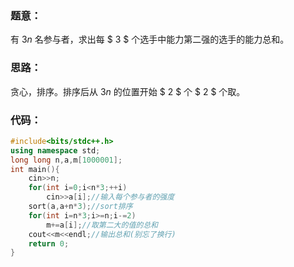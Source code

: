 ### 题意：
有 $3n$ 名参与者，求出每 $ 3 $ 个选手中能力第二强的选手的能力总和。
### 思路：
贪心，排序。排序后从 $3n$ 的位置开始 $ 2 $ 个 $ 2 $ 个取。
### 代码：

```cpp
#include<bits/stdc++.h>
using namespace std;
long long n,a,m[1000001];
int main(){
    cin>>n;
    for(int i=0;i<n*3;++i)
        cin>>a[i];//输入每个参与者的强度
    sort(a,a+n*3);//sort排序
    for(int i=n*3;i>=n;i-=2)
        m+=a[i];//取第二大的值的总和
    cout<<m<<endl;//输出总和(别忘了换行)
    return 0;
}
```

